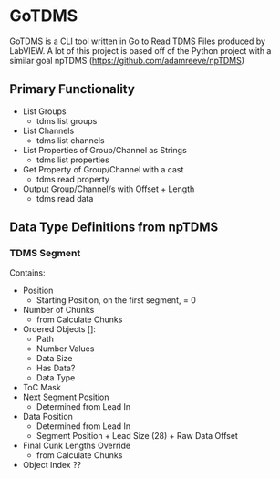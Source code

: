 # GoTDMS

GoTDMS is a CLI tool written in Go to Read TDMS Files produced by LabVIEW. A lot of this project is based off of the Python project with a similar goal npTDMS (https://github.com/adamreeve/npTDMS)

## Primary Functionality

- List Groups
  - tdms list groups <file>
- List Channels
  - tdms list channels <group> <file>
- List Properties of Group/Channel as Strings
  - tdms list properties <group> <channel> <file>
- Get Property of Group/Channel with a cast
  - tdms read property <group> <channel> <name> <type>
- Output Group/Channel/s with Offset + Length
  - tdms read data 

## Data Type Definitions from npTDMS

### TDMS Segment

Contains:

- Position
    - Starting Position, on the first segment, = 0
- Number of Chunks
    - from Calculate Chunks
- Ordered Objects []:
    - Path
    - Number Values
    - Data Size
    - Has Data?
    - Data Type
- ToC Mask
- Next Segment Position
  - Determined from Lead In
- Data Position
    - Determined from Lead In
    - Segment Position + Lead Size (28) + Raw Data Offset
- Final Cunk Lengths Override
    - from Calculate Chunks
- Object Index ??

